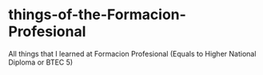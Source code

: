 # things-of-the-Formacion-Profesional
All things that I learned at Formacion Profesional (Equals to Higher National Diploma or BTEC 5)
